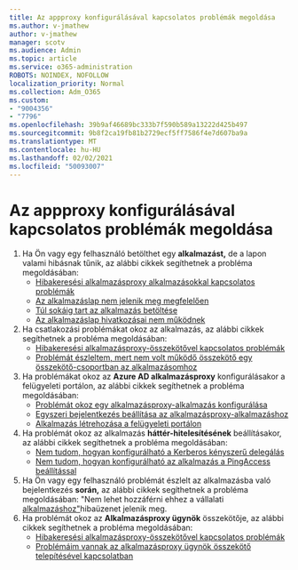 ```yaml
---
title: Az appproxy konfigurálásával kapcsolatos problémák megoldása
ms.author: v-jmathew
author: v-jmathew
manager: scotv
ms.audience: Admin
ms.topic: article
ms.service: o365-administration
ROBOTS: NOINDEX, NOFOLLOW
localization_priority: Normal
ms.collection: Adm_O365
ms.custom:
- "9004356"
- "7796"
ms.openlocfilehash: 39b9af46689bc333b7f590b589a13222d425b497
ms.sourcegitcommit: 9b8f2ca19fb81b2729ecf5ff7586f4e7d607ba9a
ms.translationtype: MT
ms.contentlocale: hu-HU
ms.lasthandoff: 02/02/2021
ms.locfileid: "50093007"
---
```

# <a name="resolve-problems-when-configuring-the-app-proxy"></a>Az appproxy konfigurálásával kapcsolatos problémák megoldása

1. Ha Ön vagy egy felhasználó betölthet egy **alkalmazást,** de a lapon valami hibásnak tűnik, az alábbi cikkek segíthetnek a probléma megoldásában:
    - [Hibakeresési alkalmazásproxy alkalmazásokkal kapcsolatos problémák](https://docs.microsoft.com/azure/active-directory/manage-apps/application-proxy-debug-apps)
    - [Az alkalmazáslap nem jelenik meg megfelelően](https://docs.microsoft.com/azure/active-directory/application-proxy-page-appearance-broken-problem)
    - [Túl sokáig tart az alkalmazás betöltése](https://docs.microsoft.com/azure/active-directory/application-proxy-page-load-speed-problem)
    - [Az alkalmazáslap hivatkozásai nem működnek](https://docs.microsoft.com/azure/active-directory/application-proxy-page-links-broken-problem)
2. Ha csatlakozási problémákat okoz az alkalmazás, az alábbi cikkek segíthetnek a probléma megoldásában: 
    - [Hibakeresési alkalmazásproxy-összekötővel kapcsolatos problémák](https://docs.microsoft.com/azure/active-directory/manage-apps/application-proxy-debug-connectors)
    - [Problémát észleltem, mert nem volt működő összekötő egy összekötő-csoportban az alkalmazásomhoz](https://docs.microsoft.com/azure/active-directory/application-proxy-connectivity-no-working-connector)
3. Ha problémákat okoz az **Azure AD alkalmazásproxy** konfigurálásakor a felügyeleti portálon, az alábbi cikkek segíthetnek a probléma megoldásában:
    - [Problémát okoz egy alkalmazásproxy-alkalmazás konfigurálása](https://docs.microsoft.com/azure/active-directory/application-proxy-config-how-to)
    - [Egyszeri bejelentkezés beállítása az alkalmazásproxy-alkalmazáshoz](https://docs.microsoft.com/azure/active-directory/application-proxy-config-sso-how-to)
    - [Alkalmazás létrehozása a felügyeleti portálon](https://docs.microsoft.com/azure/active-directory/application-proxy-config-problem)
4. Ha problémát okoz az alkalmazás **háttér-hitelesítésének** beállításakor, az alábbi cikkek segíthetnek a probléma megoldásában:
    - [Nem tudom, hogyan konfigurálható a Kerberos kényszerű delegálás](https://docs.microsoft.com/azure/active-directory/application-proxy-back-end-kerberos-constrained-delegation-how-to)
    - [Nem tudom, hogyan konfigurálható az alkalmazás a PingAccess beállítással](https://docs.microsoft.com/azure/active-directory/application-proxy-back-end-ping-access-how-to)
5. Ha Ön vagy egy felhasználó problémát észlelt az alkalmazásba való bejelentkezés **során,** az alábbi cikkek segíthetnek a probléma megoldásában: "Nem lehet hozzáférni ehhez a vállalati [alkalmazáshoz"](https://docs.microsoft.com/azure/active-directory/application-proxy-sign-in-bad-gateway-timeout-error)hibaüzenet jelenik meg.
6. Ha problémát okoz az **Alkalmazásproxy ügynök** összekötője, az alábbi cikkek segíthetnek a probléma megoldásában:
    - [Hibakeresési alkalmazásproxy-összekötővel kapcsolatos problémák](https://docs.microsoft.com/azure/active-directory/manage-apps/application-proxy-debug-connectors)
    - [Problémáim vannak az alkalmazásproxy ügynök összekötő telepítésével kapcsolatban](https://docs.microsoft.com/azure/active-directory/application-proxy-connector-installation-problem)
